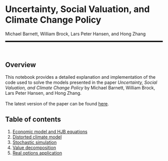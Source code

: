 # Uncertainty, Social Valuation, and Climate Change Policy
Michael Barnett, William Brock, Lars Peter Hansen, and Hong Zhang
<hr style="height:4px; background-color:black; border:none;">

<br>

## Overview
This notebook provides a detailed explanation and implementation of the code used to solve the models presented in the paper *Uncertainty, Social Valuation, and Climate Change Policy* by Michael Barnett, William Brock, Lars Peter Hansen, and Hong Zhang. 
<br>
<br>
The latest version of the paper can be found <a href = "https://papers.ssrn.com/sol3/papers.cfm?abstract_id=4872679">here</a>.


## Table of contents
1. [Economic model and HJB equations](notebooks/01_HJB.ipynb)
2. [Distorted climate model](notebooks/02_distorted_climate.ipynb)
3. [Stochastic simulation](notebooks/03_stochastic_simulation.ipynb)
4. [Value decomposition](notebooks/04_value_decomposition.ipynb)
4. [Real options application](notebooks/05_real_options.ipynb)



